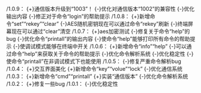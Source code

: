 /1.0.9：
{+}通信版本升级到“1003”！
{-}优化对通信版本“1002”的兼容性
{-}优化输出内容
{-}修正对于命令“login”的帮助提示
/1.0.8：
{+}新增命令“set”“rekey”“clear”
{-}AES随机密钥现在可以通过命令“rekey”刷新
{-}终端屏幕现在可以通过“clear”清空
/1.0.7：
{+}aes加密测试
{-}修复关于命令“help”的bug
{-}优化命令“printall”的输出内容
{-}使命令“help”能够打印所有命令的帮助提示
{-}使调试模式能够在终端中开关
/1.0.6：
{+}新增命令“info”“help”
{-}可以通过命令“help”来获取关于命令的帮助提示
{-}优化命令解析系统
{-}优化稳定性
{-}使命令“printall”在非调试模式下也能使用
/1.0.5：
{-}修复严重命令解析bug
/1.0.4：
{+}交互界面美化
{+}新增命令“key”“volue”“lock”
{-}优化通信系统
/1.0.3：
{+}新增命令“cmd”“printall”
{+}实装“通信版本”
{-}优化命令解析系统
/1.0.2：
{+}修复一些bug
/1.0.1：
{-}优化稳定性
